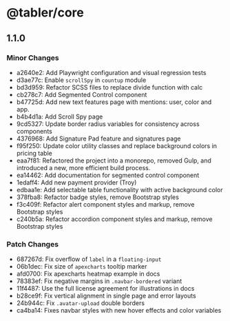 # @tabler/core

## 1.1.0

### Minor Changes

- a2640e2: Add Playwright configuration and visual regression tests
- d3ae77c: Enable `scrollSpy` in `countup` module
- bd3d959: Refactor SCSS files to replace divide function with calc
- cb278c7: Add Segmented Control component
- b47725d: Add new text features page with mentions: user, color and app.
- b4b4d1a: Add Scroll Spy page
- 9cd5327: Update border radius variables for consistency across components
- 4376968: Add Signature Pad feature and signatures page
- f95f250: Update color utility classes and replace background colors in pricing table
- eaa7f81: Refactored the project into a monorepo, removed Gulp, and introduced a new, more efficient build process.
- ea14462: Add documentation for segmented control component
- 1edaff4: Add new payment provider (Troy)
- edbaa1e: Add selectable table functionality with active background color
- 378fba8: Refactor badge styles, remove Bootstrap styles
- f3c409f: Refactor alert component styles and markup, remove Bootstrap styles
- c240b5a: Refactor accordion component styles and markup, remove Bootstrap styles

### Patch Changes

- 687267d: Fix overflow of `label` in a `floating-input`
- 06b1dec: Fix size of `apexcharts` tooltip marker
- afd0700: Fix apexcharts heatmap example in docs
- 78383ef: Fix negative margins in `.navbar-bordered` variant
- 11f4487: Use the full license agreement for illustrations in docs
- b28ce9f: Fix vertical alignment in single page and error layouts
- 24b944c: Fix `.avatar-upload` double borders
- ca4ba14: Fixes navbar styles with new hover effects and color variables
